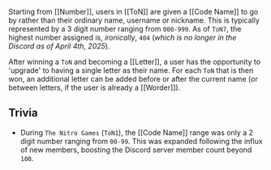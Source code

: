 Starting from [[Number]], users in [[ToN]] are given a [[Code Name]] to go by rather than their ordinary name, username or nickname. This is typically represented by a 3 digit number ranging from `000-999`. As of `ToN7`, the highest number assigned is, *ironically*, `404` (*which is no longer in the Discord as of April 4th, 2025*).

After winning a `ToN` and becoming a [[Letter]], a user has the opportunity to 'upgrade' to having a single letter as their name. For each `ToN` that is then won, an additional letter can be added before or after the current name (or between letters, if the user is already a [[Worder]]).

## Trivia
* During `The Nitro Games` (`ToN1`), the [[Code Name]] range was only a 2 digit number ranging from `00-99`. This was expanded following the influx of new members, boosting the Discord server member count beyond `100`.